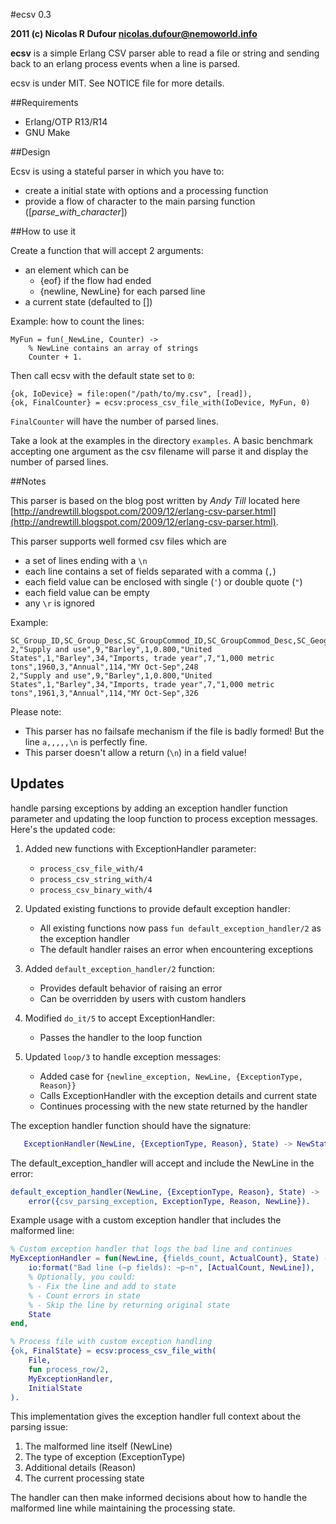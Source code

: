 #ecsv 0.3

**2011 (c) Nicolas R Dufour <nicolas.dufour@nemoworld.info>**

**ecsv** is a simple Erlang CSV parser able to read a file or string and sending back to an erlang process events when a line is parsed.

ecsv is under MIT. See NOTICE file for more details.

##Requirements

* Erlang/OTP R13/R14
* GNU Make

##Design

Ecsv is using a stateful parser in which you have to:

- create a initial state with options and a processing function
- provide a flow of character to the main parsing function ([*parse_with_character*])

##How to use it

Create a function that will accept 2 arguments:

- an element which can be
  - {eof} if the flow had ended
  - {newline, NewLine} for each parsed line
- a current state (defaulted to [])

Example: how to count the lines:

    MyFun = fun(_NewLine, Counter) ->
        % NewLine contains an array of strings
        Counter + 1.

Then call ecsv with the default state set to `0`:

    {ok, IoDevice} = file:open("/path/to/my.csv", [read]),
    {ok, FinalCounter} = ecsv:process_csv_file_with(IoDevice, MyFun, 0)

`FinalCounter` will have the number of parsed lines.

Take a look at the examples in the directory `examples`. A basic benchmark accepting one argument as the csv filename will parse it and display the number of parsed lines.

##Notes

This parser is based on the blog post written by *Andy Till* located
here [http://andrewtill.blogspot.com/2009/12/erlang-csv-parser.html](http://andrewtill.blogspot.com/2009/12/erlang-csv-parser.html).

This parser supports well formed csv files which are

- a set of lines ending with a `\n`
- each line contains a set of fields separated with a comma (`,`)
- each field value can be enclosed with single (`'`) or double quote (`"`)
- each field value can be empty
- any `\r` is ignored

Example:

    SC_Group_ID,SC_Group_Desc,SC_GroupCommod_ID,SC_GroupCommod_Desc,SC_Geography_ID,SortOrder,SC_GeographyIndented_Desc,SC_Commodity_ID,SC_Commodity_Desc,SC_Attribute_ID,SC_Attribute_Desc,SC_Unit_ID,SC_Unit_Desc,Year_ID,SC_Frequency_ID,SC_Frequency_Desc,Timeperiod_ID,Timeperiod_Desc,Amount
    2,"Supply and use",9,"Barley",1,0.800,"United States",1,"Barley",34,"Imports, trade year",7,"1,000 metric tons",1960,3,"Annual",114,"MY Oct-Sep",248
    2,"Supply and use",9,"Barley",1,0.800,"United States",1,"Barley",34,"Imports, trade year",7,"1,000 metric tons",1961,3,"Annual",114,"MY Oct-Sep",326

Please note:

- This parser has no failsafe mechanism if the file is badly formed!
  But the line `a,,,,,\n` is perfectly fine.
- This parser doesn't allow a return (`\n`) in a field value!


## Updates


handle parsing exceptions by adding an exception handler function parameter and updating the loop function to process exception messages. Here's the updated code:


1. Added new functions with ExceptionHandler parameter:
   - `process_csv_file_with/4`
   - `process_csv_string_with/4`
   - `process_csv_binary_with/4`

2. Updated existing functions to provide default exception handler:
   - All existing functions now pass `fun default_exception_handler/2` as the exception handler
   - The default handler raises an error when encountering exceptions

3. Added `default_exception_handler/2` function:
   - Provides default behavior of raising an error
   - Can be overridden by users with custom handlers

4. Modified `do_it/5` to accept ExceptionHandler:
   - Passes the handler to the loop function

5. Updated `loop/3` to handle exception messages:
   - Added case for `{newline_exception, NewLine, {ExceptionType, Reason}}`
   - Calls ExceptionHandler with the exception details and current state
   - Continues processing with the new state returned by the handler

The exception handler function should have the signature:
```erlang
   ExceptionHandler(NewLine, {ExceptionType, Reason}, State) -> NewState
```

The default_exception_handler will accept and include the NewLine in the error:
   ```erlang
   default_exception_handler(NewLine, {ExceptionType, Reason}, State) ->
       error({csv_parsing_exception, ExceptionType, Reason, NewLine}).
   ```


Example usage with a custom exception handler that includes the malformed line:

```erlang
% Custom exception handler that logs the bad line and continues
MyExceptionHandler = fun(NewLine, {fields_count, ActualCount}, State) ->
    io:format("Bad line (~p fields): ~p~n", [ActualCount, NewLine]),
    % Optionally, you could:
    % - Fix the line and add to state
    % - Count errors in state
    % - Skip the line by returning original state
    State
end,

% Process file with custom exception handling
{ok, FinalState} = ecsv:process_csv_file_with(
    File, 
    fun process_row/2, 
    MyExceptionHandler,
    InitialState
).
```

This implementation gives the exception handler full context about the parsing issue:
1. The malformed line itself (NewLine)
2. The type of exception (ExceptionType)
3. Additional details (Reason)
4. The current processing state

The handler can then make informed decisions about how to handle the malformed line while maintaining the processing state.
